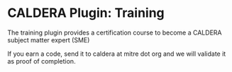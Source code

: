 # CALDERA Plugin: Training

The training plugin provides a certification course to become a CALDERA subject matter expert (SME)

If you earn a code, send it to caldera at mitre dot org and we will validate it as proof of completion.
